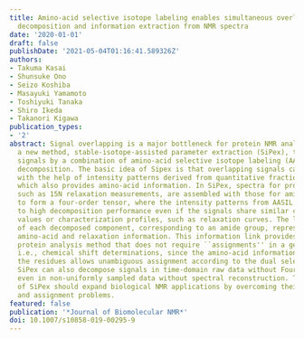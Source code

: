 ```yaml
---
title: Amino-acid selective isotope labeling enables simultaneous overlapping signal
  decomposition and information extraction from NMR spectra
date: '2020-01-01'
draft: false
publishDate: '2021-05-04T01:16:41.589326Z'
authors:
- Takuma Kasai
- Shunsuke Ono
- Seizo Koshiba
- Masayuki Yamamoto
- Toshiyuki Tanaka
- Shiro Ikeda
- Takanori Kigawa
publication_types:
- '2'
abstract: Signal overlapping is a major bottleneck for protein NMR analysis. We propose
  a new method, stable-isotope-assisted parameter extraction (SiPex), to resolve overlapping
  signals by a combination of amino-acid selective isotope labeling (AASIL) and tensor
  decomposition. The basic idea of Sipex is that overlapping signals can be decomposed
  with the help of intensity patterns derived from quantitative fractional AASIL,
  which also provides amino-acid information. In SiPex, spectra for protein characterization,
  such as 15N relaxation measurements, are assembled with those for amino-acid information
  to form a four-order tensor, where the intensity patterns from AASIL contribute
  to high decomposition performance even if the signals share similar chemical shift
  values or characterization profiles, such as relaxation curves. The loading vectors
  of each decomposed component, corresponding to an amide group, represent both the
  amino-acid and relaxation information. This information link provides an alternative
  protein analysis method that does not require ``assignments'' in a general sense;
  i.e., chemical shift determinations, since the amino-acid information for some of
  the residues allows unambiguous assignment according to the dual selective labeling.
  SiPex can also decompose signals in time-domain raw data without Fourier transform,
  even in non-uniformly sampled data without spectral reconstruction. These features
  of SiPex should expand biological NMR applications by overcoming their overlapping
  and assignment problems.
featured: false
publication: '*Journal of Biomolecular NMR*'
doi: 10.1007/s10858-019-00295-9
---
```

